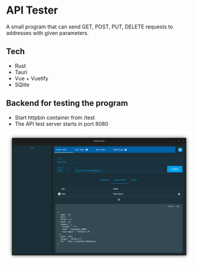 # API Tester

A small program that can send GET, POST, PUT, DELETE requests to addresses with given parameters.

## Tech
- Rust
- Tauri
- Vue + Vuetify
- SQlite

## Backend for testing the program

- Start httpbin container from /test
- The API test server starts in port 8080

![Screenshot of API Tester](Screenshot.png "API-Tester")